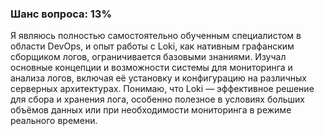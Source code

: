 ### Шанс вопроса: 13%

Я являюсь полностью самостоятельно обученным специалистом в области DevOps, и опыт работы с Loki, как нативным графанским сборщиком логов, ограничивается базовыми знаниями. Изучал основные концепции и возможности системы для мониторинга и анализа логов, включая её установку и конфигурацию на различных серверных архитектурах. Понимаю, что Loki — эффективное решение для сбора и хранения лога, особенно полезное в условиях больших объёмов данных или при необходимости мониторинга в режиме реального времени.